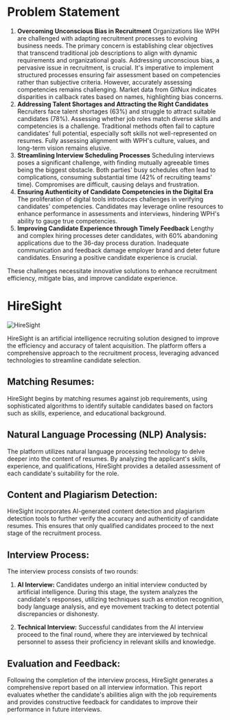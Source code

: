 # Problem Statement
1. **Overcoming Unconscious Bias in Recruitment**
Organizations like WPH are challenged with adapting recruitment processes to evolving business needs. The primary concern is establishing clear objectives that transcend traditional job descriptions to align with dynamic requirements and organizational goals. Addressing unconscious bias, a pervasive issue in recruitment, is crucial. It's imperative to implement structured processes ensuring fair assessment based on competencies rather than subjective criteria. However, accurately assessing competencies remains challenging. Market data from GitNux indicates disparities in callback rates based on names, highlighting bias concerns.
2. **Addressing Talent Shortages and Attracting the Right Candidates**
Recruiters face talent shortages (63%) and struggle to attract suitable candidates (78%). Assessing whether job roles match diverse skills and competencies is a challenge. Traditional methods often fail to capture candidates' full potential, especially soft skills not well-represented on resumes. Fully assessing alignment with WPH's culture, values, and long-term vision remains elusive.
3. **Streamlining Interview Scheduling Processes**
Scheduling interviews poses a significant challenge, with finding mutually agreeable times being the biggest obstacle. Both parties' busy schedules often lead to complications, consuming substantial time (42% of recruiting teams' time). Compromises are difficult, causing delays and frustration.
4. **Ensuring Authenticity of Candidate Competencies in the Digital Era**
The proliferation of digital tools introduces challenges in verifying candidates' competencies. Candidates may leverage online resources to enhance performance in assessments and interviews, hindering WPH's ability to gauge true competencies.
5. **Improving Candidate Experience through Timely Feedback**
Lengthy and complex hiring processes deter candidates, with 60% abandoning applications due to the 36-day process duration. Inadequate communication and feedback damage employer brand and deter future candidates. Ensuring a positive candidate experience is crucial.

These challenges necessitate innovative solutions to enhance recruitment efficiency, mitigate bias, and improve candidate experience.

# HireSight
![HireSight](https://github.com/SHINE-six/HireSight/assets/91732305/163dbad2-c48f-4f83-8f90-3fd8c229aa34)

HireSight is an artificial intelligence recruiting solution designed to improve the efficiency and accuracy of talent acquisition. The platform offers a comprehensive approach to the recruitment process, leveraging advanced technologies to streamline candidate selection.

## Matching Resumes:
HireSight begins by matching resumes against job requirements, using sophisticated algorithms to identify suitable candidates based on factors such as skills, experience, and educational background.

## Natural Language Processing (NLP) Analysis:
The platform utilizes natural language processing technology to delve deeper into the content of resumes. By analyzing the applicant's skills, experience, and qualifications, HireSight provides a detailed assessment of each candidate's suitability for the role.
## Content and Plagiarism Detection:
HireSight incorporates AI-generated content detection and plagiarism detection tools to further verify the accuracy and authenticity of candidate resumes. This ensures that only qualified candidates proceed to the next stage of the recruitment process.

## Interview Process:
The interview process consists of two rounds:

1. **AI Interview:** Candidates undergo an initial interview conducted by artificial intelligence. During this stage, the system analyzes the candidate's responses, utilizing techniques such as emotion recognition, body language analysis, and eye movement tracking to detect potential discrepancies or dishonesty.

2. **Technical Interview:** Successful candidates from the AI interview proceed to the final round, where they are interviewed by technical personnel to assess their proficiency in relevant skills and knowledge.

## Evaluation and Feedback:
Following the completion of the interview process, HireSight generates a comprehensive report based on all interview information. This report evaluates whether the candidate's abilities align with the job requirements and provides constructive feedback for candidates to improve their performance in future interviews.
